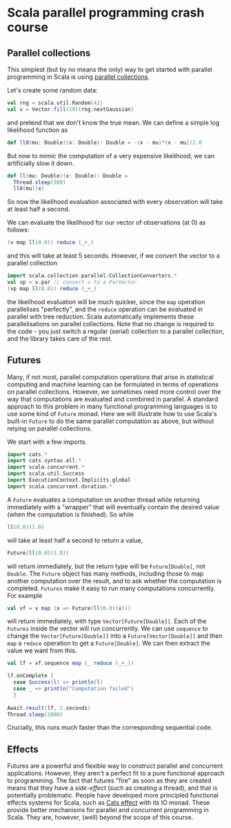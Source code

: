 # Scala parallel programming crash course

## Parallel collections

This simplest (but by no means the only) way to get started with parallel programming in Scala is using [parallel collections](https://docs.scala-lang.org/overviews/parallel-collections/overview.html).

Let's create some random data:
```scala mdoc
val rng = scala.util.Random(42)
val v = Vector.fill(10)(rng.nextGaussian)
```
and pretend that we don't know the true mean. We can define a simple log likelihood function as
```scala mdoc
def ll0(mu: Double)(x: Double): Double = -(x - mu)*(x - mu)/2.0
```
But now to mimic the computation of a very expensive likelihood, we can artificially slow it down.
```scala mdoc
def ll(mu: Double)(x: Double): Double =
  Thread.sleep(500)
  ll0(mu)(x)
```
So now the likelihood evaluation associated with every observation will take at least half a second.

We can evaluate the likelihood for our vector of observations (at 0) as follows:
```scala mdoc
(v map ll(0.0)) reduce (_+_)
```
and this will take at least 5 seconds. However, if we convert the vector to a parallel collection
```scala mdoc
import scala.collection.parallel.CollectionConverters.*
val vp = v.par // convert v to a ParVector
(vp map ll(0.0)) reduce (_+_)
```
the likelihood evaluation will be much quicker, since the `map` operation parallelises "perfectly", and the `reduce` operation can be evaluated in parallel with tree reduction. Scala automatically implements these parallelisations on parallel collections. Note that no change is required to the code - you just switch a regular (serial) collection to a parallel collection, and the library takes care of the rest.


## Futures

Many, if not most, parallel computation operations that arise in statistical computing and machine learning can be formulated in terms of operations on parallel collections. However, we sometimes need more control over the way that computations are evaluated and combined in parallel. A standard approach to this problem in many functional programming languages is to use some kind of `Future` monad. Here we will illustrate how to use Scala's built-in `Future` to do the same parallel computation as above, but without relying on parallel collections.

We start with a few imports.
```scala mdoc
import cats.*
import cats.syntax.all.*
import scala.concurrent.*
import scala.util.Success
import ExecutionContext.Implicits.global
import scala.concurrent.duration.*
```
A `Future` evaluates a computation on another thread while returning immediately with a "wrapper" that will eventually contain the desired value (when the computation is finished). So while
```scala mdoc
ll(0.0)(1.0)
```
will take at least half a second to return a value,
```scala mdoc
Future(ll(0.0)(1.0))
```
will return immediately, but the return type will be `Future[Double]`, not `Double`. The `Future` object has many methods, including those to map another computation over the result, and to ask whether the computation is completed. `Futures` make it easy to run many computations concurrently. For example
```scala mdoc
val vf = v map (x => Future(ll(0.0)(x)))
```
will return immediately, with type `Vector[Future[Double]]`. Each of the `Futures` inside the vector will run concurrently. We can use `sequence` to change the `Vector[Future[Double]]` into a `Future[Vector[Double]]` and then `map` a `reduce` operation to get a `Future[Double]`. We can then extract the value we want from this.
```scala mdoc
val lf = vf.sequence map (_ reduce (_+_))

lf.onComplete {
  case Success(l) => println(l)
  case _ => println("Computation failed")
  }
  
Await.result(lf, 2.seconds)
Thread.sleep(1000)  
```
Crucially, this runs much faster than the corresponding sequential code.

## Effects

Futures are a powerful and flexible way to construct parallel and concurrent applications. However, they aren't a perfect fit to a pure functional approach to programming. The fact that futures "fire" as soon as they are created means that they have a *side-effect* (such as creating a thread), and that is potentially problematic. People have developed more principled functional effects systems for Scala, such as [Cats effect](https://typelevel.org/cats-effect/) with its IO monad. These provide better mechanisms for parallel and concurrent programming in Scala. They are, however, (well) beyond the scope of this course. 

